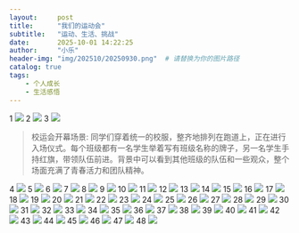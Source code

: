 ```yaml
---
layout:     post
title:      "我们的运动会"
subtitle:   "运动、生活、挑战"
date:       2025-10-01 14:22:25
author:     "小乐"
header-img: "img/202510/20250930.png"  # 请替换为你的图片路径
catalog: true
tags:
    - 个人成长
    - 生活感悟
---
```


1 ![](http://127.0.0.1:8080/img1.jpg)
2 ![](http://127.0.0.1:8080/img2.jpg)
3 ![](http://127.0.0.1:8080/img3.jpg)

> 校运会开幕场景: 同学们穿着统一的校服，整齐地排列在跑道上，正在进行入场仪式。每个班级都有一名学生举着写有班级名称的牌子，另一名学生手持红旗，带领队伍前进。背景中可以看到其他班级的队伍和一些观众，整个场面充满了青春活力和团队精神。

4 ![](http://127.0.0.1:8080/img4.jpg)
5 ![](http://127.0.0.1:8080/img5.jpg)
6 ![](http://127.0.0.1:8080/img6.jpg)
7 ![](http://127.0.0.1:8080/img7.jpg)
8 ![](http://127.0.0.1:8080/img8.jpg)
9 ![](http://127.0.0.1:8080/img9.jpg)
10 ![](http://127.0.0.1:8080/img10.jpg)
11 ![](http://127.0.0.1:8080/img11.jpg)
12 ![](http://127.0.0.1:8080/img12.jpg)
13 ![](http://127.0.0.1:8080/img13.jpg)
14 ![](http://127.0.0.1:8080/img14.jpg)
15 ![](http://127.0.0.1:8080/img15.jpg)
16 ![](http://127.0.0.1:8080/img16.jpg)
17 ![](http://127.0.0.1:8080/img17.jpg)
18 ![](http://127.0.0.1:8080/img18.jpg)
19 ![](http://127.0.0.1:8080/img19.jpg)
20 ![](http://127.0.0.1:8080/img20.jpg)
21 ![](http://127.0.0.1:8080/img21.jpg)
22 ![](http://127.0.0.1:8080/img22.jpg)
23 ![](http://127.0.0.1:8080/img23.jpg)
24 ![](http://127.0.0.1:8080/img24.jpg)
25 ![](http://127.0.0.1:8080/img25.jpg)
26 ![](http://127.0.0.1:8080/img26.jpg)
27 ![](http://127.0.0.1:8080/img27.jpg)
28 ![](http://127.0.0.1:8080/img28.jpg)
29 ![](http://127.0.0.1:8080/img29.jpg)
30 ![](http://127.0.0.1:8080/img30.jpg)
31 ![](http://127.0.0.1:8080/img31.jpg)
32 ![](http://127.0.0.1:8080/img32.jpg)
33 ![](http://127.0.0.1:8080/img33.jpg)
34 ![](http://127.0.0.1:8080/img34.jpg)
35 ![](http://127.0.0.1:8080/img35.jpg)
36 ![](http://127.0.0.1:8080/img36.jpg)
37 ![](http://127.0.0.1:8080/img37.jpg)
38 ![](http://127.0.0.1:8080/img38.jpg)
39 ![](http://127.0.0.1:8080/img39.jpg)
40 ![](http://127.0.0.1:8080/img40.jpg)
41 ![](http://127.0.0.1:8080/img41.jpg)
42 ![](http://127.0.0.1:8080/img42.jpg)
43 ![](http://127.0.0.1:8080/img43.jpg)
44 ![](http://127.0.0.1:8080/img44.jpg)
45 ![](http://127.0.0.1:8080/img45.jpg)
46 ![](http://127.0.0.1:8080/img46.jpg)
47 ![](http://127.0.0.1:8080/img47.jpg)
48 ![](http://127.0.0.1:8080/img48.jpg)
